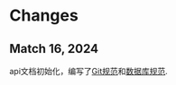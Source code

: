 # Changes

<!-- Maintain a changelog or release notes section
to inform users about updates, changes, and new features in different API versions -->

## Match 16, 2024

api文档初始化，编写了[Git规范](Git-specification.md)和[数据库规范](Database-specification.md).